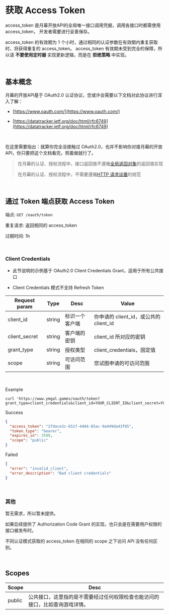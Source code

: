 # 获取 Access Token

access_token 是月幕开放API的全局唯一接口调用凭据，调用各接口时都需使用access_token， 开发者需要进行妥善保存。

access_token 的有效期为 1 个小时，通过相同的认证参数在有效期内重复获取时，将获得重复的 access_token。 access_token 有效期未受到完全的保障，所以请 **不要使用定时器** 实现更新逻辑，而是在 **拒绝策略** 中实现。

<br>

## 基本概念

月幕的开放API基于 OAuth2.0 认证协议，您或许会需要以下文档对此协议进行深入了解：

* [https://www.oauth.com/](https://www.oauth.com/)

* [https://datatracker.ietf.org/doc/html/rfc6749](https://datatracker.ietf.org/doc/html/rfc6749)

<br>

在这里需要指出：就算你完全没接触过 OAuth2.0，也并不影响你对接月幕的开放API，你只要把这个文档看完，照着做就行了。

> 在月幕的认证、授权流程中，接口返回值不遵循[全局返回对象](api-response.md)的返回值实现
> 
> 在月幕的认证、授权流程中，不需要遵循[HTTP 请求设置](request-setting.md)的规范

<br>

## 通过 Token 端点获取 Access Token

端点: `GET /oauth/token`

重复请求: 返回相同的 access_token

过期时间: 1h

<br>

### Client Credentials

* 此节说明的示例基于 OAuth2.0 Client Credentials Grant，适用于所有公共接口


* Client Credentials 模式不支持 Refresh Token

| Request param | Type   | Desc    | Value                       |
|---------------| ------ |---------|-----------------------------|
| client_id     | string | 标识一个客户端 | 你申请的 client_id，或公共的 client_id |
| client_secret | string | 客户端的密钥  | client_id 所对应的密钥            |
| grant_type | string | 授权类型    | client_credentials，固定值      |
| scope         | string | 可访问范围   | 您试图申请的可访问范围                 |

<br>


Example
```shell
curl 'https://www.ymgal.games/oauth/token?grant_type=client_credentials&client_id=YOUR_CLIENT_ID&client_secret=YOUR_CLIENT_SECRET&scope=public'
```

Success

```json
{
  "access_token": "2fdace3c-651f-4484-85ac-9a449da43f05",
  "token_type": "bearer",
  "expires_in": 3599,
  "scope": "public"
}
```
Failed
```json
{
  "error": "invalid_client",
  "error_description": "Bad client credentials"
}
```
<br>

### 其他

暂无需求，所以暂未提供。

如果后续提供了 Authorization Code Grant 的实现，也只会是在需要用户权限的接口被发布时。

不同认证模式获取的 access_token 在相同的 scope 之下访问 API 没有任何区别。


<br>

## Scopes

| Scope  | Desc                                    |
|--------|-----------------------------------------|
| public | 公共接口，这里指的是不需要经过任何权限检查也能访问的接口，比如查询游戏详情。 |


